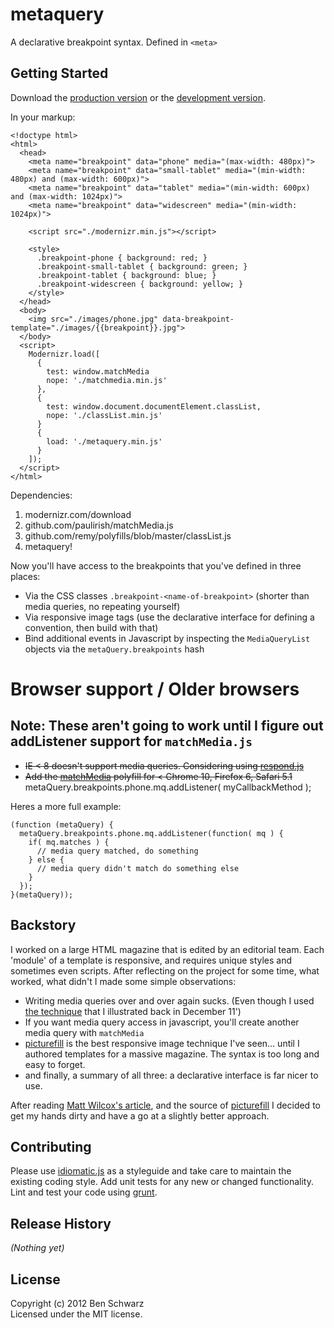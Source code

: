 # metaquery

A declarative breakpoint syntax. Defined in `<meta>`

## Getting Started

Download the [production version][min] or the [development version][max].

[min]: https://raw.github.com/benschwarz/metaquery/master/metaquery.min.js
[max]: https://raw.github.com/benschwarz/metaquery/master/metaquery.js

In your markup:

    <!doctype html>
    <html>
      <head>
        <meta name="breakpoint" data="phone" media="(max-width: 480px)">
        <meta name="breakpoint" data="small-tablet" media="(min-width: 480px) and (max-width: 600px)">
        <meta name="breakpoint" data="tablet" media="(min-width: 600px) and (max-width: 1024px)">
        <meta name="breakpoint" data="widescreen" media="(min-width: 1024px)">
        
        <script src="./modernizr.min.js"></script>
  
        <style>
          .breakpoint-phone { background: red; }
          .breakpoint-small-tablet { background: green; }
          .breakpoint-tablet { background: blue; }
          .breakpoint-widescreen { background: yellow; }
        </style>
      </head>
      <body>
        <img src="./images/phone.jpg" data-breakpoint-template="./images/{{breakpoint}}.jpg">
      </body>
      <script>
        Modernizr.load([
          {
            test: window.matchMedia
            nope: './matchmedia.min.js'
          },
          {
            test: window.document.documentElement.classList,
            nope: './classList.min.js'
          }
          {
            load: './metaquery.min.js'
          }
        ]);
      </script>
    </html>

Dependencies:

 1. modernizr.com/download
 2. github.com/paulirish/matchMedia.js
 3. github.com/remy/polyfills/blob/master/classList.js
 4. metaquery!

Now you'll have access to the breakpoints that you've defined in three places:

* Via the CSS classes `.breakpoint-<name-of-breakpoint>` (shorter than media queries, no repeating yourself)
* Via responsive image tags (use the declarative interface for defining a convention, then build with that)
* Bind additional events in Javascript by inspecting the `MediaQueryList` objects via the `metaQuery.breakpoints` hash

# Browser support / Older browsers

## Note: These aren't going to work until I figure out addListener support for `matchMedia.js`

* ~~IE < 8 doesn't support media queries. Considering using [respond.js][respond.js]~~
* ~~Add the [matchMedia][matchMedia.js] polyfill for < Chrome 10, Firefox 6, Safari 5.1~~
    metaQuery.breakpoints.phone.mq.addListener( myCallbackMethod );
    
Heres a more full example: 

    (function (metaQuery) {
      metaQuery.breakpoints.phone.mq.addListener(function( mq ) {
        if( mq.matches ) {
          // media query matched, do something
        } else {
          // media query didn't match do something else
        }
      });
    }(metaQuery));

## Backstory

I worked on a large HTML magazine that is edited by an editorial team. Each 'module' of a template is responsive, and requires unique styles and sometimes even scripts. After reflecting on the project for some time, what worked, what didn't I made some simple observations: 

* Writing media queries over and over again sucks. (Even though I used [the technique][responsive-design-with-sass] that I illustrated back in December 11')
* If you want media query access in javascript, you'll create another media query with `matchMedia`
* [picturefill][picturefill] is the best responsive image technique I've seen… until I authored templates for a massive magazine. The syntax is too long and easy to forget. 
* and finally, a summary of all three: a declarative interface is far nicer to use.

After reading [Matt Wilcox's article], and the source of [picturefill][picturefill] I decided to get my hands dirty and have a go at a slightly better approach. 

## Contributing
Please use [idiomatic.js][idiomatic.js] as a styleguide and take care to maintain the existing coding style. Add unit tests for any new or changed functionality. Lint and test your code using [grunt][grunt].

## Release History
_(Nothing yet)_

## License
Copyright (c) 2012 Ben Schwarz  
Licensed under the MIT license.


[respond.js]: https://github.com/scottjehl/Respond
[matchMedia.js]: https://github.com/paulirish/matchMedia.js
[picturefill]: https://github.com/scottjehl/picturefill
[Matt Wilcox's article]: http://mattwilcox.net/archive/entry/id/1091/
[responsive-design-with-sass]: http://theint.ro/blogs/outro/4686992-responsive-design-with-sass
[idiomatic.js]: https://github.com/rwldrn/idiomatic.js
[grunt]: https://github.com/cowboy/grunt